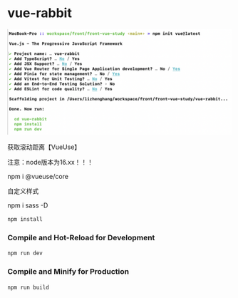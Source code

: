 # vue-rabbit

![](./vue3create-project.png)

获取滚动距离【VueUse】

注意：node版本为16.xx！！！

npm i @vueuse/core

自定义样式

npm i sass -D

```sh
npm install
```

### Compile and Hot-Reload for Development

```sh
npm run dev
```

### Compile and Minify for Production

```sh
npm run build
```
